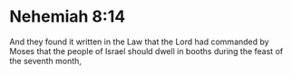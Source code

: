 # Nehemiah 8:14

And they found it written in the Law that the Lord had commanded by Moses that the people of Israel should dwell in booths during the feast of the seventh month,
